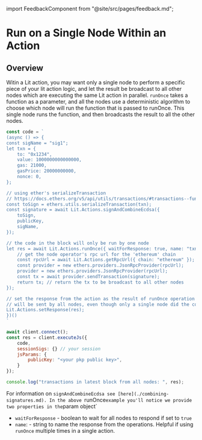 import FeedbackComponent from "@site/src/pages/feedback.md";

# Run on a Single Node Within an Action

## Overview
Witin a Lit action, you may want only a single node to perform a specific piece of your lit action logic, and let the result be broadcast to all other nodes which are executing the same Lit action in parallel. `runOnce` takes a function as a parameter, and all the nodes use a deterministic algorithm to choose which node will run the function that is passed to runOnce. This single node runs the function, and then broadcasts the result to all the other nodes.

```js
const code = `
(async () => {
const sigName = "sig1";
let txn = {
    to: "0x1234",
    value: 1000000000000000,
    gas: 21000,
    gasPrice: 20000000000,
    nonce: 0,
};

// using ether's serializeTransaction
// https://docs.ethers.org/v5/api/utils/transactions/#transactions--functions
const toSign = ethers.utils.serializeTransaction(txn);
const signature = await Lit.Actions.signAndCombineEcdsa({
    toSign,
    publicKey,
    sigName,
});

// the code in the block will only be run by one node
let res = await Lit.Actions.runOnce({ waitForResponse: true, name: "txnSender" }, async () => {
    // get the node operator's rpc url for the 'ethereum' chain
    const rpcUrl = await Lit.Actions.getRpcUrl({ chain: "ethereum" });
    const provider = new ethers.providers.JsonRpcProvider(rpcUrl);
    provider = new ethers.providers.JsonRpcProvider(rpcUrl);
    const tx = await provider.sendTransaction(signature);
    return tx; // return the tx to be broadcast to all other nodes
});

// set the response from the action as the result of runOnce operation
// will be sent by all nodes, even though only a single node did the computation
Lit.Actions.setResponse(res);
})()
`

await client.connect();
const res = client.executeJs({
    code,
    sessionSigs: {} // your session
    jsParams: {
        publicKey: "<your pkp public key>",
    }
});

console.log("transactions in latest block from all nodes: ", res);
```

For information on `signAndCombineEcdsa see [here](./combining-signatures.md).
In the above `runOnce` example you'll notice we provide two properties in the `param object`

- `waitForResponse` - boolean to wait for all nodes to respond if set to `true`
- `name`: - string to name the response from the operations. Helpful if using `runOnce` multiple times in a single action.

